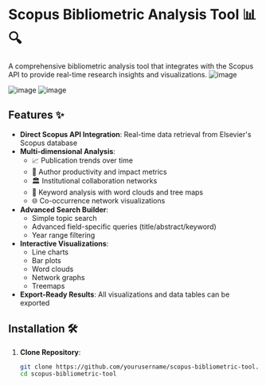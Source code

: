 # Scopus Bibliometric Analysis Tool 📊🔍

A comprehensive bibliometric analysis tool that integrates with the Scopus API to provide real-time research insights and visualizations.
![image](https://github.com/user-attachments/assets/43ec01d6-c42d-432b-abe7-247e891bd187)

![image](https://github.com/user-attachments/assets/b7e09337-e631-45e3-82d2-6894c093f605)
![image](https://github.com/user-attachments/assets/f7c97587-8a20-42b2-adba-261f5751c7af)



## Features ✨

- **Direct Scopus API Integration**: Real-time data retrieval from Elsevier's Scopus database
- **Multi-dimensional Analysis**:
  - 📈 Publication trends over time
  - 👥 Author productivity and impact metrics
  - 🏛 Institutional collaboration networks
  - 🔑 Keyword analysis with word clouds and tree maps
  - 🌐 Co-occurrence network visualizations
- **Advanced Search Builder**:
  - Simple topic search
  - Advanced field-specific queries (title/abstract/keyword)
  - Year range filtering
- **Interactive Visualizations**:
  - Line charts
  - Bar plots
  - Word clouds
  - Network graphs
  - Treemaps
- **Export-Ready Results**: All visualizations and data tables can be exported

## Installation 🛠️

1. **Clone Repository**:
   ```bash
   git clone https://github.com/yourusername/scopus-bibliometric-tool.git
   cd scopus-bibliometric-tool
